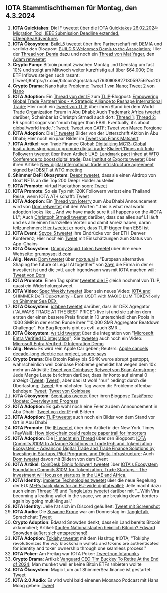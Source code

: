 ## IOTA Stammtischthemen für Montag, den 4.3.2024 

1. **IOTA Quicktakes**: Die [IF tweetet]() über die [IOTA Quicktakes 26.02.2024: Migration Tool, IEEE Submission Deadline extended, #DeepSeaAdventures](https://www.youtube.com/watch?v=cZZ2XIOAD4Q)
2. **IOTA Ökosystem**: [Build_5 tweetet](https://x.com/build5tech/status/1762379929461874699?s=20) über ihre Partnerschaft mit [DEMIA](https://twitter.com/_Demia) und verlinkt den Blogpost: [BUILD.5 Welcomes Demia to the Association](https://build5.com/blog/demia_collab/); Hier der [Thread von Demia](https://x.com/_Demia/status/1762522222378234331?s=20) dazu und noch ein [Thread von Mat Yager](https://x.com/Mat_Yarger/status/1762574071613522348?s=20), den [Adam retweetet](https://x.com/adam_unchained/status/1762712488116687143?s=20)
3. **Crypto Pump**: Bitcoin pumpt zwischen Montag und Dienstag um fast 10% und steigt am Mittwoch weiter kurzfristig auf über $64.000; Die ETF Inflows steigen auch rasant: [Tweet]8https://x.com/bitcoin2go/status/1763090882713059756?s=20)
4. **Crypto Drama**: Nano hatte Probleme: [Tweet 1 von Nano](https://x.com/nano/status/1762032172137939423?s=20); [Tweet 2 von Nano](https://x.com/nano/status/1762430916238921869?s=20)
5. **IOTA Adoption**: Ein [Thread von der IF](https://x.com/iota/status/1762462596018360332?s=20) zum [TLIP](https://www.tlip.io/)-Blogpost: [Empowering Global Trade Partnerships - A Strategic Alliance to Reshape International Trade](https://blog.iota.org/empowering-global-trade/); Hier noch ein [Tweet von TLIP](https://x.com/TLIP_io/status/1762452767904547112?s=20) über ihren Stand bei dem World Trade Organization Forum in Abu Dhabi; Auch [Trademark Africa tweetet](https://x.com/TradeMarkAfrica/status/1762478437313176026?s=20) darüber; Scheinbar ist Christph Strnadl auch dort: [Thread 1](https://x.com/archimate/status/1762458440926920903?s=20); [Thread 2](https://x.com/archimate/status/1762471059880542566?s=20); ER spricht sogar von "much bigger than EBSI. Eventually, it’s about global/world trade.": [Tweet](https://x.com/archimate/status/1762485494175174895?s=20); [Tweet von GATF](https://x.com/GATFnews/status/1762495696756990367?s=20); [Tweet von Marco Forgione](https://x.com/marco4gione/status/1762492917963505814?s=20)
6. **IOTA Adoption**: Die [IF tweetet](https://x.com/iota/status/1762477278691225781?s=20) Bilder von der Unterschrift Aktion in Abu Dhabi; Hier noch ein paar Bilder im [Tweet von Frank Matsaert](https://x.com/FrankMatsaert/status/1762552448088989722?s=20)
7. **IOTA Artikel**: von Trade Finance Global: [Digitalising MC13: Global institutions sign pact to promote digital trade](https://www.tradefinanceglobal.com/posts/digitalising-mc13-global-institutions-sign-pact-promote-digital-trade/); [Khaleej Times
mit 1mio Followern tweetet](https://x.com/khaleejtimes/status/1762487630942310813?s=20) über ihren Artikel: [UAE: Landmark pact inked at WTO Conference to boost digital trade](https://www.khaleejtimes.com/business/uae-landmark-pact-inked-at-wto-conference-to-boost-digital-trade?_refresh=true); Das [Institut of Exports tweetet](https://x.com/IOExport/status/1762765213403660380?s=20) über ihren Artikel: [New digital international trade infrastructure agreement signed by IOE&IT at WTO meeting](https://www.export.org.uk/insights/trade-news/new-digital-international-trade-infrastructure-agreement-signed-by-ioeit-at-wto-meeting/)
8. **Shimmer DeFi Ökosystem**: [Deepr tweetet](https://x.com/DeeprFinance/status/1762480538072293763?s=20), dass sie einen Airdrop von Goat NFTs an die Top 200 Deepr Holder austeilen
9. **IOTA Promote**: virtual Hackathon soon: [Tweet](https://x.com/Deep_Sea_Iotan/status/1762494722495361392?s=20)
10. **IOTA Promote**: So ein Typ mit 120K Followern verlost eine Thailand Reise, wenn IOTA ATH schafft: [Tweet](https://x.com/altugisler/status/1762469202214969676?s=20)
11. **IOTA Adoption**: Ein [Thread von Ioterry](https://x.com/io_terry/status/1762584521361207418?s=20) zum Abu Dhabi Announcement wird von [Dom retweetet](https://x.com/DomSchiener/status/1762705369351024905?s=20) mit den Worten "..this is what real world adoption looks like... And we have made sure it all happens on the #IOTA L1."; Auch [Christoph Strnadl tweetet](https://x.com/archimate/status/1762562161941848387?s=20) darüber, dass das alles auf L1 läuft und es alle einen finanziellen Vorteil und damit Anreiz haben, daran teilzunehmen; [Hier tweetet er](https://x.com/archimate/status/1762485494175174895?s=20) noch, dass TLIP bigger than EBSI ist
12. **IOTA Event**: [Spyce_5 tweetet](https://x.com/SPYCE_5/status/1762655881466921349?s=20) ihre Eindrücke von der ETH Denver Konferenz; Hier noch ein [Tweet](https://x.com/SPYCE_5/status/1763182894342672494?s=20) mit Einschätzungen zum Status von App-Chains
13. **IOTA Ökosystem**: [Grumpy Squid Token tweetet](https://x.com/Grumpy__Squid/status/1762657714881151082?s=20) über ihre neue Webseite: [grumpysquid.com](https://grumpysquid.com/)
14. **Allg. News**: [Dom tweetet](https://x.com/DomSchiener/status/1762741655923257809?s=20) über [noxtua.ai](https://www.noxtua.ai) a "European alternative Shaping the future of Legal AI together" von [Xayn](https://xayn.com/) die Firma in der er investiert ist und die evtl. auch irgendwann was mit IOTA machen will: [Tweet von Dom](https://x.com/DomSchiener/status/1762744835256013137?s=20)
15. **IOTA Promote**: Einen Tag später [tweetet die IF](https://x.com/iota/status/1762749488123216345?s=20) gleich nochmal von TLIP, quasi ein Widerholungstweet
16. **IOTA Video**: [Spec Weekly tweetet](https://x.com/SpecWeekly/status/1762778448974774576?s=20) über sein neues Video: [IOTA and SHIMMER DeFi Opportunity - Earn USDT with MAGIC LUM TOKEN! only on Shimmer Sea DEX.](https://www.youtube.com/watch?v=wg2ejxWBC2k)
17. **IOTA Ökosystem**: [iotabee tweetet](https://x.com/iotabee/status/1762786874957991948?s=20) darüber, dass ihr DEX Agregator ("ALWAYS TRADE AT THE BEST PRICE") live ist und sie zahlen dem ersten der einen bessere Preis findet in 10 unterschiedlichen Pools in 1000 SMR in der ersten Runde ihrer "10,000 SMR Aggregator Beatdown Challenge". Für Bug Reports gibt es evtl. auch SMR...
18. **IOTA Ökosystem**: [walt.id tweetet](https://x.com/walt_id/status/1762786667864223973?s=20) über die Integration von "[Microsoft Entra Verified ID integration](https://walt.id/integrations/microsoft-entra)"; Sie [tweeten]() auch noch ein Video: [Microsoft Entra Verified ID Integration Demo](https://www.youtube.com/watch?si=1fsNz47_QCrOfNvF&v=CJhBA5225SI&feature=youtu.be)
19. **Allg. News**: Es wird kein Apple Car geben; Reuters: [Apple cancels decade-long electric car project, source says](https://www.reuters.com/technology/apple-cancels-work-ev-moves-staff-ai-project-bloomberg-reports-2024-02-27/)
20. **Crypto Drama**: Die Bitcoin Ralley bis $64K wurde abrupt gestoppt, wahrscheinlich weil Coinbase Probleme gemeldet hat wegen dem 10x mehr an Aktivität: [Tweet von Coinbase](https://x.com/CoinbaseSupport/status/1762899058060890556?s=20); [Retweet von Brian Armstrong](https://x.com/brian_armstrong/status/1762900467787645226?s=20); Jede Menge Leute berichten darüber, dass ihr Konto auf einmal 0 anzeigt ([Tweet](https://x.com/TiffanyFong_/status/1762900550662938813?s=20); [Tweet](https://x.com/KobeissiLetter/status/1762897371736736052?s=20)), aber das ist wohl "nur" bedingt durch die Überlastung; [Tweet](https://x.com/TomCrownCrypto/status/1762898417099956609?s=20); Am nächsten Tag waren die Probleme offenbar behoben: [Tweet](https://x.com/brian_armstrong/status/1762933446194901140?s=20); [Tweet von Coinbase](https://x.com/CoinbaseSupport/status/1762995177289924832?s=20)
21. **IOTA Ökosystem**: [SoonLabs tweetet](https://x.com/SoonaverseTF/status/1762923463260381443?s=20) über ihren Blogpost: [TaskForce Update: Overview and Progress](https://medium.com/@soonaversetf/taskforce-update-overview-and-progress-c142601e21ba)
22. **IOTA Adoption**: Es gab wohl noch eine Feier zu dem Announcement in Abu Dhabi: [Tweet von der IF](https://x.com/iota/status/1763159004937621716?s=20) mit Bildern
23. **IOTA Adoption**: [TLIP tweetet](https://x.com/TLIP_io/status/1763149148595826794?s=20) auch noch ein Bilder von dem Stand vor Ort in Abu Dhabi
24. **IOTA Promote**: Die [IF tweetet](https://x.com/iota/status/1763160341498704029?s=20) über den Artikel in der New York Times (PayWall): [How blockchain could replace paper trail for importers](https://www.thetimes.co.uk/article/how-blockchain-could-replace-paper-trail-for-importers-gd2vcj5xq)
25. **IOTA Adoption**: Die [IF macht ein Thread](https://x.com/iota/status/1763189658597367885?s=20) über den Blogpost: [IOTA Commits $10M to Advance Solutions in TradeTech and Tokenization Ecosystem - Advancing Digital Trade and Trade Finance Solutions by Investing in Startups, Pilot Programs, and Digital Infrastructure](https://blog.iota.org/10m-advance-tradetech-tokenization/); Auch [Dom tweetet](https://x.com/DomSchiener/status/1763288445168799908?s=20) davon mit Bildern von dem Event
26. **IOTA Artikel**: [CoinDesk (3mio follower) tweetet](https://x.com/CoinDesk/status/1763187628071858509?s=20) über [IOTA's Ecosystem Foundation Commits $10M for Tokenization, Trade Startups - The investment will focus on startups in the UAE and Africa.](https://www.coindesk.com/business/2024/02/29/iotas-ecosystem-foundation-commits-10m-for-tokenization-trade-startups/?utm_campaign=coindesk_main&utm_source=twitter&utm_term=organic&utm_medium=social&utm_content=editorial)
27. **IOTA Identity**: [impierce Technologies tweetet](https://x.com/ImpierceTech/status/1763193476697530811?s=20) über die neue Regelung der EU: [MEPs back plans for an EU-wide digital wallet](https://www.europarl.europa.eu/news/en/press-room/20240223IPR18095/meps-back-plans-for-an-eu-wide-digital-wallet); Jelle macht dazu auch einen [Thread 1/6](https://x.com/JelleFm/status/1763198946518700426?s=20) und [TangleLabs tweetet](https://x.com/Tangle_Labs/status/1763460651127607356?s=20) darüber mit "...With Vira becoming a leading wallet in the space, we are breaking down borders again by going multi-lingual."
28. **IOTA Identity**: Jelle hat sich im Discord geäußert: [Tweet mit Screenshot](https://x.com/bennnni_web3/status/1763210924049993988?s=20) 
29. **IOTA Audio**: Die [Susanne Krone](https://twitter.com/SusanneKrone) war am Donnerstag im [TangleTalk](https://twitter.com/tangle_talk) Sprachchat: [Tweet](https://x.com/tangle_talk/status/1763243740750041092?s=20)
30. **Crypto Adoption**: Edward Snowden denkt, dass ein Land bereits Bitcoin akkumuliert; Artikel: [Kaufen Nationalstaaten heimlich Bitcoin? Edward Snowden äußert sich entsprechend!](https://www.blocktrainer.de/kaufen-nationalstaaten-heimlich-bitcoin-edward-snowden/)
31. **IOTA Adoption**: [Tokiphy tweetet](https://x.com/tokiphy/status/1763205519118872861?s=20) mit dem Hashtag #IOTA; "Tokiphy revolutionizes the way blockchain wallets and tokens are authenticated for identity and token ownership through one seamless process."
32. **IOTA Poker**: Am Freitag war IOTA Poker: [Tweet von Iotapunks](https://x.com/IotaPunks_71/status/1763438754012803526?s=20)
33. **Crypto Drama**: Artikel: [Vanguard CEO Tim Buckley To Retire At the End of 2024](https://watcher.guru/news/vanguard-ceo-tim-buckley-to-retire-at-the-end-of-2024); Man munkelt weil er keine Bitoin ETFs anbieten wollte
34. **IOTA Ökosystem**: Magic Lum auf ShimmerSea.finance ist gestartet: [Tweet](https://x.com/ShimmerSeaDEX/status/1761072129036972326?s=20)
35. **IOTA 2.0 Audio**: Es wird wohl bald einenen Moonaco Podcast mit Hans Moog geben: [Tweet](https://x.com/hus_qy/status/1763516313152991482?s=20)

